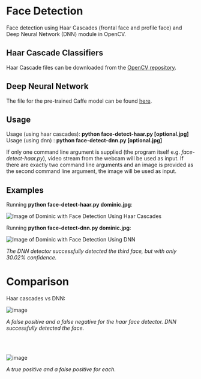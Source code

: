 # Face Detection
Face detection using Haar Cascades (frontal face and profile face) and Deep Neural Network (DNN) module in OpenCV.

## Haar Cascade Classifiers
Haar Cascade files can be downloaded from the [OpenCV repository](https://github.com/opencv/opencv/tree/master/data/haarcascades).

## Deep Neural Network
The file for the pre-trained Caffe model can be found [here](https://github.com/opencv/opencv_3rdparty/blob/dnn_samples_face_detector_20170830/res10_300x300_ssd_iter_140000.caffemodel).

## Usage
Usage (using haar cascades): **python face-detect-haar.py [optional.jpg]**
Usage (using dnn)          : **python face-detect-dnn.py [optional.jpg]**

If only one command line argument is supplied (the program itself e.g. *face-detect-haar.py*), video stream from the webcam will be used as input.
If there are exactly two command line arguments and an image is provided as the second command line argument, the image will be used as input.

## Examples
Running **python face-detect-haar.py dominic.jpg**:

![Image of Dominic with Face Detection Using Haar Cascades](https://github.com/basista21/faceDetection/blob/main/dominic_out.jpg)

Running **python face-detect-dnn.py dominic.jpg**:

![Image of Dominic with Face Detection Using DNN](https://user-images.githubusercontent.com/74373754/116709904-bc8e5380-aa03-11eb-83c9-32d9ea33fed5.png)

*The DNN detector successfully detected the third face, but with only 30.02% confidence.*

# Comparison

Haar cascades vs DNN:

![image](https://user-images.githubusercontent.com/74373754/116710833-c6648680-aa04-11eb-95c3-dbaa46b570f9.png)

*A false positive and a false negative for the haar face detector. DNN successfully detected the face.*

<br><br>

![image](https://user-images.githubusercontent.com/74373754/116711745-bd27e980-aa05-11eb-9b4d-5ff31fe8bdeb.png)

*A true positive and a false positive for each.*









